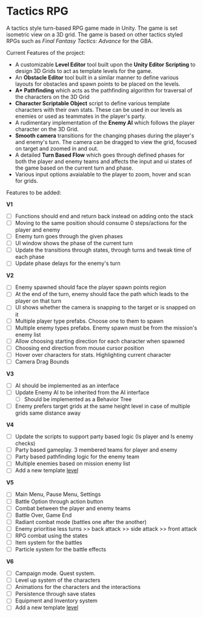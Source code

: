 # Tactics RPG

A tactics style turn-based RPG game made in Unity. The game is set isometric view on a 3D grid. The game is based on other tactics styled RPGs such as *Final Fantasy Tactics: Advance* for the GBA.

Current Features of the project:
- A customizable **Level Editor** tool built upon the **Unity Editor Scripting** to design 3D Grids to act as template levels for the game.
- An **Obstacle Editor** tool built in a similar manner to define various layouts for obstacles and spawn points to be placed on the levels.
- **A\* Pathfinding** which acts as the pathfinding algorithm for traversal of the characters on the 3D Grid
- **Character Scriptable Object** script to define various template characters with their own stats. These can be used in our levels as enemies or used as teammates in the player's party.
- A rudimentary implementation of the **Enemy AI** which follows the player character on the 3D Grid.
- **Smooth camera** transitions for the changing phases during the player's and enemy's turn. The camera can be dragged to view the grid, focused on target and zoomed in and out.
- A detailed **Turn Based Flow** which goes through defined phases for both the player and enemy teams and affects the input and ui states of the game based on the current turn and phase.
- Various input options avaialable to the player to zoom, hover and scan for grids.

Features to be added:

**V1**
- [ ] Functions should end and return back instead on adding onto the stack
- [ ] Moving to the same position should consume 0 steps/actions for the player and enemy
- [ ] Enemy turn goes through the given phases
- [ ] UI window shows the phase of the current turn
- [ ] Update the transitions through states, through turns and tweak time of each phase
- [ ] Update phase delays for the enemy's turn

**V2**
- [ ] Enemy spawned should face the player spawn points region
- [ ] At the end of the turn, enemy should face the path which leads to the player on that turn
- [ ] UI shows whether the camera is snapping to the target or is snapped on it
- [ ] Multiple player type prefabs. Choose one to them to spawn
- [ ] Multiple enemy types prefabs. Enemy spawn must be from the mission's enemy list
- [ ] Allow choosing starting direction for each character when spawned
- [ ] Choosing end direction from mouse cursor position
- [ ] Hover over characters for stats. Highlighting current character
- [ ] Camera Drag Bounds

**V3**
- [ ] AI should be implemented as an interface
- [ ] Update Enemy AI to be inherited from the AI interface
  - [ ] Should be implemented as a Behavior Tree 
- [ ] Enemy prefers target grids at the same height level in case of multiple grids same distance away

**V4**
- [ ] Update the scripts to support party based logic (Is player and Is enemy checks)
- [ ] Party based gameplay. 3 membered teams for player and enemy
- [ ] Party based pathfinding logic for the enemy team
- [ ] Multiple enemies based on mission enemy list
- [ ] Add a new template [level](https://www.spriters-resource.com/game_boy_advance/fftacticsadv/sheet/10629/)

**V5**
- [ ] Main Menu, Pause Menu, Settings
- [ ] Battle Option through action button
- [ ] Combat between the player and enemy teams
- [ ] Battle Over, Game End
- [ ] Radiant combat mode (battles one after the another)
- [ ] Enemy prioritise less turns >> back attack >> side attack >> front attack
- [ ] RPG combat using the states
- [ ] Item system for the battles
- [ ] Particle system for the battle effects

**V6**
- [ ] Campaign mode. Quest system.
- [ ] Level up system of the characters
- [ ] Animations for the characters and the interactions
- [ ] Persistence through save states
- [ ] Equipment and Inventory system
- [ ] Add a new template [level](https://www.spriters-resource.com/game_boy_advance/fftacticsadv/sheet/10637/)
